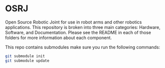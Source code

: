 # OSRJ
Open Source Robotic Joint for use in robot arms and other robotics applications. This repository is broken into three main categories: Hardware, Software, and Documentation. Please see the README in each of those folders for more information about each component.

This repo contains submodules make sure you run the following commands:

```bash
git submodule init
git submodule update
```

